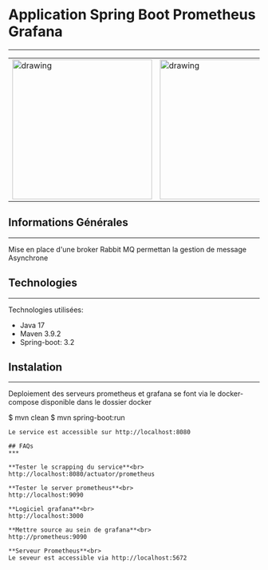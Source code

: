 ## <h1>Application Spring Boot Prometheus Grafana</h1>
***
<table>
  <tr>
    <td><img src="https://blog.mossroy.fr/wp-content/uploads/2019/09/spring-boot-logo.png" alt="drawing" height="280px"/></td>
    <td><img src="https://cdn.icon-icons.com/icons2/2699/PNG/512/rabbitmq_logo_icon_170812.png" alt="drawing" height="280px"/></td>
  </tr>
</table>

## Informations Générales
***
Mise en place d'une  broker Rabbit MQ permettan la gestion de message Asynchrone

## Technologies
***
Technologies utilisées:
* Java 17 
* Maven 3.9.2
* Spring-boot: 3.2
## Instalation
***
Deploiement des serveurs prometheus et grafana se font via le docker-compose disponible dans le dossier docker

$ mvn  clean
$ mvn spring-boot:run
```
Le service est accessible sur http://localhost:8080

## FAQs
***

**Tester le scrapping du service**<br>
http://localhost:8080/actuator/prometheus

**Tester le server prometheus**<br>
http://localhost:9090

**Logiciel grafana**<br>
http://localhost:3000

**Mettre source au sein de grafana**<br> 
http://prometheus:9090

**Serveur Prometheus**<br>
Le seveur est accessible via http://localhost:5672
